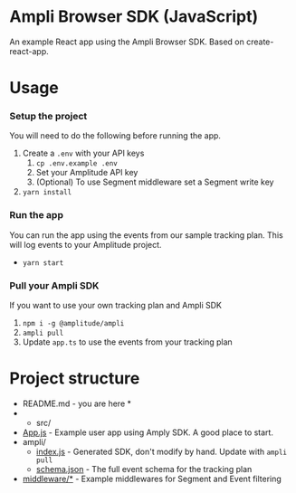 # Ampli Browser SDK (JavaScript)
An example React app using the Ampli Browser SDK. Based on create-react-app.

# Usage

### Setup the project
You will need to do the following before running the app.
1. Create a `.env` with your API keys
    1. `cp .env.example .env`
    2. Set your Amplitude API key
    3. (Optional) To use Segment middleware set a Segment write key
2. `yarn install`

### Run the app
You can run the app using the events from our sample tracking plan.
This will log events to your Amplitude project.
* `yarn start`

### Pull your Ampli SDK
If you want to use your own tracking plan and Ampli SDK
1. `npm i -g @amplitude/ampli`
2. `ampli pull`
3. Update `app.ts` to use the events from your tracking plan

# Project structure
* README.md - you are here *
* * src/
* [App.js](src/App.js) - Example user app using Amply SDK. A good place to start.
* ampli/
   * [index.js](src/ampli/index.js) - Generated SDK, don't modify by hand. Update with `ampli pull`
   * [schema.json](src/ampli/schema.json) - The full event schema for the tracking plan
* [middleware/*](src/middleware) - Example middlewares for Segment and Event filtering